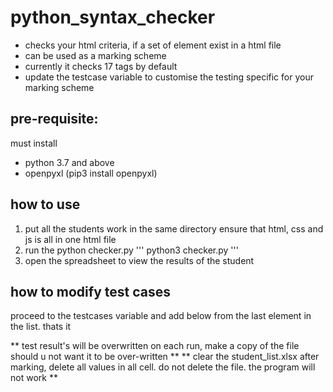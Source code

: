# python_syntax_checker
- checks your html criteria, if a set of element exist in a html file
- can be used as a marking scheme
- currently it checks 17 tags by default
- update the testcase variable to customise the testing specific for your marking scheme

## pre-requisite:
must install
- python 3.7 and above
- openpyxl (pip3 install openpyxl)

## how to use
1. put all the students work in the same directory
ensure that html, css and js is all in one html file
2. run the python checker.py
'''
python3 checker.py
'''
3. open the spreadsheet to view the results of the student

## how to modify test cases

proceed to the testcases variable and add below from the last element in the list.
thats it

** test result's will be overwritten on each run, make a copy of the file should u not want it to be over-written **
** clear the student_list.xlsx after marking, delete all values in all cell. do not delete the file. the program will not work **
